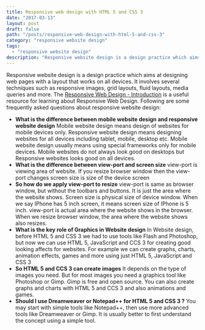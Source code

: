 ```yaml
---
title: Responsive web design with HTML 5 and CSS 3
date: "2017-03-13"
layout: post
draft: false
path: "/posts/responsive-web-design-with-html-5-and-css-3"
category: "responsive website design"
tags:
  - "responsive website design"
description: "Responsive website design is a design practice which aims at designing web pages with a layout that works on all devices. It involves several techniques such as responsive images, grid layouts, fluid layouts, media queries and more."
---
```


Responsive website design is a design practice which aims at designing web pages with a layout that works on all devices. It involves several techniques such as responsive images, grid layouts, fluid layouts, media queries and more. The [Responsive Web Design - Introduction](https://www.w3schools.com/css/css_rwd_intro.asp) is a useful resource for learning about Responsive Web Design. Following are some frequently asked questions about responsive website design:

* **What is the difference between mobile website design and responsive website design**
Mobile website design means design of websites for mobile devices only. Responsive website design means designing websites for all devices including tablet, mobile, desktop etc. Mobile website design usually means using special frameworks only for mobile devices. Mobile websites do not always look good on desktops but Responsive websites looks good on all devices.
* **What is the difference between view-port and screen size**
view-port is viewing area of website. If you resize browser window then the view-port changes screen size is size of the device screen
* **So how do we apply view-port to resize**
view-port is same as browser window, but without the toolbars and buttons. It is just the area where the website shows. Screen size is physical size of device window. When we say IPhone has 5 inch screen, it means screen size of IPhone is 5 inch. view-port is actual area where the website shows in the browser. When we resize browser window, the area where the website shows also resizes.
* **What is the key role of Graphics in Website design**
In Website design, before HTML 5 and CSS 3 we had to use tools like Flash and Photoshop, but now we can use HTML 5, JavaScript and CCS 3 for creating good looking affects for websites. For example we can create graphs, charts, animation effects, games and more using just HTML 5, JavaScript and CSS 3
* **So HTML 5 and CCS 3 can create images**
It depends on the type of images you need. But for most images you need a graphics tool like Photoshop or Gimp. Gimp is free and open source. You can also create graphs and charts with HTML 5 and CCS 3 and also animations and games.
* **Should I use Dreamweaver or Notepad++ for HTML 5 and CSS 3 ?**
You may start with simple tools like Notepad++, then use more advanced tools like Dreamweaver or Gimp. It is usually better to first understand the concept using a simple tool.
